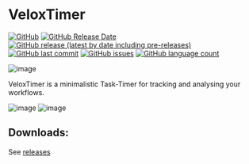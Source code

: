 # VeloxTimer

[![GitHub](https://img.shields.io/github/license/TobiHatti/VeloxTimer)](https://opensource.org/licenses/GPL-3.0)
[![GitHub Release Date](https://img.shields.io/github/release-date/TobiHatti/VeloxTimer)](https://github.com/TobiHatti/VeloxTimer/releases)
[![GitHub release (latest by date including pre-releases)](https://img.shields.io/github/v/release/TobiHatti/VeloxTimer?include_prereleases)](https://github.com/TobiHatti/VeloxTimer/releases)
[![GitHub last commit](https://img.shields.io/github/last-commit/TobiHatti/VeloxTimer)](https://github.com/TobiHatti/VeloxTimer/commits/master)
[![GitHub issues](https://img.shields.io/github/issues-raw/TobiHatti/VeloxTimer)](https://github.com/TobiHatti/VeloxTimer/issues)
[![GitHub language count](https://img.shields.io/github/languages/count/TobiHatti/VeloxTimer)](https://github.com/TobiHatti/VeloxTimer)

![image](https://github.com/TobiHatti/VeloxTimer/blob/master/VeloxSample.jpg)

VeloxTimer is a minimalistic Task-Timer for tracking and analysing your workflows.

![image](https://github.com/TobiHatti/VeloxTimer/blob/master/VeloxSampleSimpleEval.jpg)
![image](https://github.com/TobiHatti/VeloxTimer/blob/master/VeloxSampleFullEval.jpg)

## Downloads:
See [releases](https://github.com/TobiHatti/VeloxTimer/releases)
